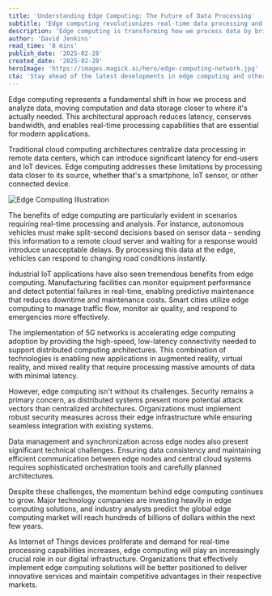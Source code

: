 ```yaml
---
title: 'Understanding Edge Computing: The Future of Data Processing'
subtitle: 'Edge computing revolutionizes real-time data processing and IoT applications'
description: 'Edge computing is transforming how we process data by bringing computation closer to where it's needed. This approach enables real-time processing, reduces latency, and supports emerging technologies like autonomous vehicles and Industrial IoT. While challenges exist around security and data management, edge computing continues to gain momentum as a crucial component of modern digital infrastructure.'
author: 'David Jenkins'
read_time: '8 mins'
publish_date: '2025-02-28'
created_date: '2025-02-28'
heroImage: 'https://images.magick.ai/hero/edge-computing-network.jpg'
cta: 'Stay ahead of the latest developments in edge computing and other transformative technologies. Follow us on LinkedIn for expert insights and analysis that will help you navigate the rapidly evolving tech landscape.'
---
```


Edge computing represents a fundamental shift in how we process and analyze data, moving computation and data storage closer to where it's actually needed. This architectural approach reduces latency, conserves bandwidth, and enables real-time processing capabilities that are essential for modern applications.

Traditional cloud computing architectures centralize data processing in remote data centers, which can introduce significant latency for end-users and IoT devices. Edge computing addresses these limitations by processing data closer to its source, whether that's a smartphone, IoT sensor, or other connected device.

![Edge Computing Illustration](https://images.magick.ai/hero/edge-computing-network.jpg)

The benefits of edge computing are particularly evident in scenarios requiring real-time processing and analysis. For instance, autonomous vehicles must make split-second decisions based on sensor data – sending this information to a remote cloud server and waiting for a response would introduce unacceptable delays. By processing this data at the edge, vehicles can respond to changing road conditions instantly.

Industrial IoT applications have also seen tremendous benefits from edge computing. Manufacturing facilities can monitor equipment performance and detect potential failures in real-time, enabling predictive maintenance that reduces downtime and maintenance costs. Smart cities utilize edge computing to manage traffic flow, monitor air quality, and respond to emergencies more effectively.

The implementation of 5G networks is accelerating edge computing adoption by providing the high-speed, low-latency connectivity needed to support distributed computing architectures. This combination of technologies is enabling new applications in augmented reality, virtual reality, and mixed reality that require processing massive amounts of data with minimal latency.

However, edge computing isn't without its challenges. Security remains a primary concern, as distributed systems present more potential attack vectors than centralized architectures. Organizations must implement robust security measures across their edge infrastructure while ensuring seamless integration with existing systems.

Data management and synchronization across edge nodes also present significant technical challenges. Ensuring data consistency and maintaining efficient communication between edge nodes and central cloud systems requires sophisticated orchestration tools and carefully planned architectures.

Despite these challenges, the momentum behind edge computing continues to grow. Major technology companies are investing heavily in edge computing solutions, and industry analysts predict the global edge computing market will reach hundreds of billions of dollars within the next few years.

As Internet of Things devices proliferate and demand for real-time processing capabilities increases, edge computing will play an increasingly crucial role in our digital infrastructure. Organizations that effectively implement edge computing solutions will be better positioned to deliver innovative services and maintain competitive advantages in their respective markets.